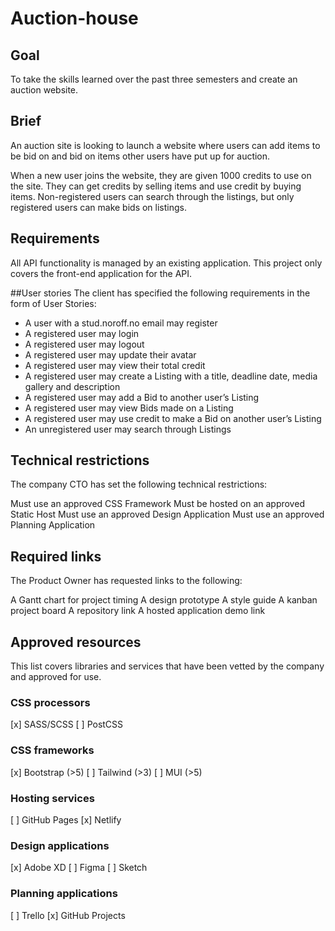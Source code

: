 # Auction-house

## Goal
To take the skills learned over the past three semesters and create an auction website.

## Brief
An auction site is looking to launch a website where users can add items to be bid on and bid on items other users have put up for auction.

When a new user joins the website, they are given 1000 credits to use on the site. They can get credits by selling items and use credit by buying items. Non-registered users can search through the listings, but only registered users can make bids on listings.

## Requirements
All API functionality is managed by an existing application. This project only covers the front-end application for the API.

##User stories
The client has specified the following requirements in the form of User Stories:

- A user with a stud.noroff.no email may register
- A registered user may login
- A registered user may logout
- A registered user may update their avatar
- A registered user may view their total credit
- A registered user may create a Listing with a title, deadline date, media gallery and description
- A registered user may add a Bid to another user’s Listing
- A registered user may view Bids made on a Listing
- A registered user may use credit to make a Bid on another user’s Listing
- An unregistered user may search through Listings

## Technical restrictions
The company CTO has set the following technical restrictions:

Must use an approved CSS Framework
Must be hosted on an approved Static Host
Must use an approved Design Application
Must use an approved Planning Application

## Required links
The Product Owner has requested links to the following:

A Gantt chart for project timing
A design prototype
A style guide
A kanban project board
A repository link
A hosted application demo link

## Approved resources
This list covers libraries and services that have been vetted by the company and approved for use.

### CSS processors
[x] SASS/SCSS
[ ] PostCSS

### CSS frameworks
[x] Bootstrap (>5)
[ ] Tailwind (>3)
[ ] MUI (>5)

### Hosting services
[ ] GitHub Pages
[x] Netlify

### Design applications
[x] Adobe XD
[ ] Figma
[ ] Sketch

### Planning applications
[ ] Trello
[x] GitHub Projects
